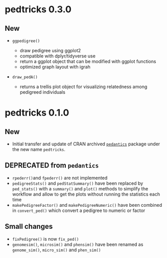 # pedtricks 0.3.0

## New

  - `ggpedigree()`
    - draw pedigree using ggplot2
    - compatible with dplyr/tidyverse use
    - return a ggplot object that can be modified with ggplot functions
    - optimized graph layout with igrah

  - `draw_pedA()`
    - returns a trellis plot object for visualizing relatedness among pedigreed individuals
     
# pedtricks 0.1.0

## New

  - Initial transfer and update of CRAN archived [`pedantics`](https://CRAN.R-project.org/package=pedantics) package under the new name `pedtricks`.

## DEPRECATED from `pedantics`

  - `rpederr()`and `fpederr()` are  not implemented
  - `pedigreeStats()` and `pedStatSummary()` have been replaced by `ped_stats()` with a `summary()` and `plot()` methods to simplify the workflow and allow to get the plots without running the statistics each time
  - `makePedigreeFactor()` and `makePedigreeNumeric()` have been combined in `convert_ped()` which convert a pedigree to numeric or factor
      
## Small changes

  - `fixPedigree()` is now `fix_ped()`
  - `genomesim()`, `microsim()` and `phensim()` have been renamed as `genome_sim()`, `micro_sim()` and `phen_sim()`

